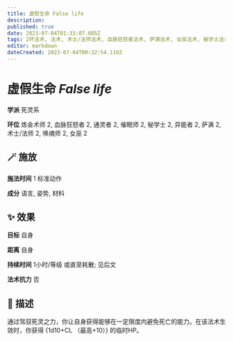 ```yaml
---
title: 虚假生命 False life
description: 
published: true
date: 2023-07-04T01:33:07.605Z
tags: 2环法术, 法术, 术士/法师法术, 血脉狂怒者法术, 萨满法术, 女巫法术, 秘学士法术, 炼金术师法术, 异能者法术, 催眠师法术, 通灵者法术, 唤魂师法术, 死灵系
editor: markdown
dateCreated: 2023-07-04T00:32:54.119Z
---
```


# **虚假生命** *False life*

**学派** 死灵系 

**环位** 炼金术师 2, 血脉狂怒者 2, 通灵者 2, 催眠师 2, 秘学士 2, 异能者 2, 萨满 2, 术士/法师 2, 唤魂师 2, 女巫 2

## 🪄 施放

**施法时间** 1 标准动作

**成分** 语言, 姿势, 材料

## ✨ 效果 

**目标** 自身 

**距离** 自身  

**持续时间** 1小时/等级 或直至耗散; 见后文 

**法术抗力** 否

## 📖 描述

通过驾驭死灵之力，你让自身获得能够在一定限度内避免死亡的能力。在该法术生效时，你获得 {1d10+CL （最高+10）} 的临时HP。
    